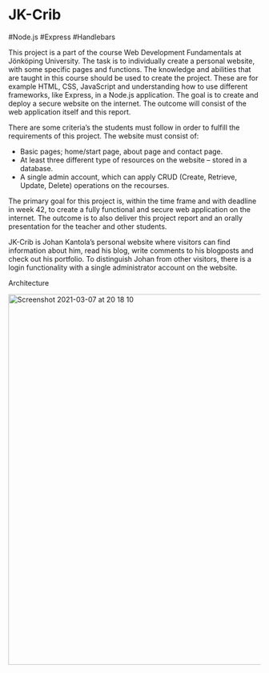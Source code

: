 # JK-Crib
#Node.js #Express #Handlebars

This project is a part of the course Web Development Fundamentals at Jönköping University.
The task is to individually create a personal website, with some specific pages and functions. The
knowledge and abilities that are taught in this course should be used to create the project.
These are for example HTML, CSS, JavaScript and understanding how to use different
frameworks, like Express, in a Node.js application. The goal is to create and deploy a secure
website on the internet. The outcome will consist of the web application itself and this report.

There are some criteria’s the students must follow in order to fulfill the requirements of this
project. The website must consist of:
- Basic pages; home/start page, about page and contact page.
- At least three different type of resources on the website – stored in a database.
- A single admin account, which can apply CRUD (Create, Retrieve, Update, Delete)
operations on the recourses.

The primary goal for this project is, within the time frame and with deadline in week 42, to
create a fully functional and secure web application on the internet. The outcome is to also
deliver this project report and an orally presentation for the teacher and other students.


JK-Crib is Johan Kantola’s personal website where visitors can find information about him, read
his blog, write comments to his blogposts and check out his portfolio. To distinguish Johan from
other visitors, there is a login functionality with a single administrator account on the website.

Architecture

<img width="741" alt="Screenshot 2021-03-07 at 20 18 10" src="https://user-images.githubusercontent.com/41270402/110251756-47ae1880-7f82-11eb-98ed-70487e2ee3ec.png">


